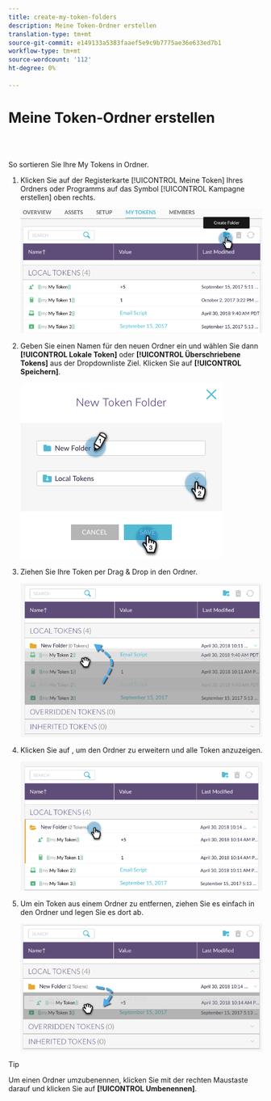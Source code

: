 ```yaml
---
title: create-my-token-folders
description: Meine Token-Ordner erstellen
translation-type: tm+mt
source-git-commit: e149133a5383faaef5e9c9b7775ae36e633ed7b1
workflow-type: tm+mt
source-wordcount: '112'
ht-degree: 0%

---
```



# Meine Token-Ordner erstellen

<br> 

So sortieren Sie Ihre My Tokens in Ordner.

1. Klicken Sie auf der Registerkarte [!UICONTROL Meine Token] Ihres Ordners oder Programms auf das Symbol [!UICONTROL Kampagne erstellen] oben rechts.

   ![Bild eins](/help/sky/assets/my-tokens/create-my-token-folders/create-my-token-folders-1.png)

1. Geben Sie einen Namen für den neuen Ordner ein und wählen Sie dann **[!UICONTROL Lokale Token]** oder **[!UICONTROL Überschriebene Tokens]** aus der Dropdownliste Ziel. Klicken Sie auf **[!UICONTROL Speichern]**.

   ![Bild zwei](/help/sky/assets/my-tokens/create-my-token-folders/create-my-token-folders-2.png)

1. Ziehen Sie Ihre Token per Drag &amp; Drop in den Ordner.

   ![Bild drei](/help/sky/assets/my-tokens/create-my-token-folders/create-my-token-folders-3.png)

1. Klicken Sie auf , um den Ordner zu erweitern und alle Token anzuzeigen.

   ![Bild vier](/help/sky/assets/my-tokens/create-my-token-folders/create-my-token-folders-4.png)

1. Um ein Token aus einem Ordner zu entfernen, ziehen Sie es einfach in den Ordner und legen Sie es dort ab.

   ![Bild fünf](/help/sky/assets/my-tokens/create-my-token-folders/create-my-token-folders-5.png)

>[!TIP]
>
>Um einen Ordner umzubenennen, klicken Sie mit der rechten Maustaste darauf und klicken Sie auf **[!UICONTROL Umbenennen]**.
